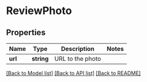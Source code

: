 # ReviewPhoto

## Properties
Name | Type | Description | Notes
------------ | ------------- | ------------- | -------------
**url** | **string** | URL to the photo | 

[[Back to Model list]](../../README.md#documentation-for-models) [[Back to API list]](../../README.md#documentation-for-api-endpoints) [[Back to README]](../../README.md)

